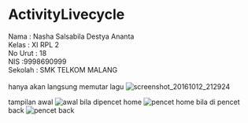 # ActivityLivecycle

Nama : Nasha Salsabila Destya Ananta 
<br>
Kelas : XI RPL 2
<br>
No Urut : 18
<br>
NIS :9998690999
<br>
Sekolah : SMK TELKOM MALANG
<br><br>
hanya akan langsung memutar lagu
![screenshot_20161012_212924](https://cloud.githubusercontent.com/assets/22131446/19314090/b7dc3110-904d-11e6-9a14-fe56c14f8595.png)

tampilan awal
![awal](https://cloud.githubusercontent.com/assets/22131446/19314024/6da8ea02-904d-11e6-9522-128316773ba7.PNG)
bila dipencet home
![pencet home](https://cloud.githubusercontent.com/assets/22131446/19314044/8523dd90-904d-11e6-9885-e27fe18aa953.PNG)
bila di pencet back 
![pencet back](https://cloud.githubusercontent.com/assets/22131446/19314055/9186e938-904d-11e6-879d-fa6b03c14e09.PNG)
